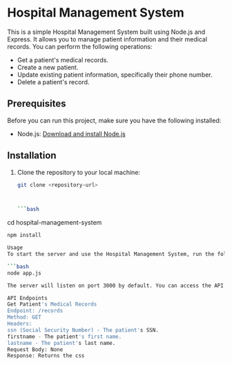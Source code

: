 # Hospital Management System

This is a simple Hospital Management System built using Node.js and Express. It allows you to manage patient information and their medical records. You can perform the following operations:

- Get a patient's medical records.
- Create a new patient.
- Update existing patient information, specifically their phone number.
- Delete a patient's record.

## Prerequisites

Before you can run this project, make sure you have the following installed:

- Node.js: [Download and install Node.js](https://nodejs.org/)

## Installation

1. Clone the repository to your local machine:

   ```bash
   git clone <repository-url>



   ```bash
cd hospital-management-system

   ```bash
npm install

Usage
To start the server and use the Hospital Management System, run the following command:

   ```bash
node app.js

The server will listen on port 3000 by default. You can access the API endpoints using a tool like Postman or by making HTTP requests in your preferred programming language.

API Endpoints
Get Patient's Medical Records
Endpoint: /records
Method: GET
Headers:
ssn (Social Security Number) - The patient's SSN.
firstname - The patient's first name.
lastname - The patient's last name.
Request Body: None
Response: Returns the css
